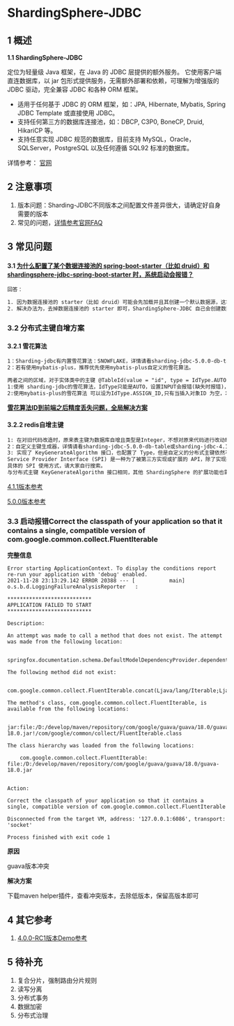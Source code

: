 # ShardingSphere-JDBC



## 1 概述

**1.1 ShardingSphere-JDBC**

定位为轻量级 Java 框架，在 Java 的 JDBC 层提供的额外服务。 它使用客户端直连数据库，以 jar 包形式提供服务，无需额外部署和依赖，可理解为增强版的 JDBC 驱动，完全兼容 JDBC 和各种 ORM 框架。

- 适用于任何基于 JDBC 的 ORM 框架，如：JPA, Hibernate, Mybatis, Spring JDBC Template 或直接使用 JDBC。
- 支持任何第三方的数据库连接池，如：DBCP, C3P0, BoneCP, Druid, HikariCP 等。
- 支持任意实现 JDBC 规范的数据库，目前支持 MySQL，Oracle，SQLServer，PostgreSQL 以及任何遵循 SQL92 标准的数据库。



详情参考： [官网](https://shardingsphere.apache.org/index_zh.html)

## 2 注意事项

1.  版本问题：Sharding-JDBC不同版本之间配置文件差异很大，请确定好自身需要的版本
2.  常见的问题，[详情参考官网FAQ](https://shardingsphere.apache.org/document/5.0.0/cn/reference/faq/)



## 3 常见问题

#### 3.1 [为什么配置了某个数据连接池的 spring-boot-starter（比如 druid）和 shardingsphere-jdbc-spring-boot-starter 时，系统启动会报错？](https://shardingsphere.apache.org/document/5.0.0/cn/reference/faq/#1-jdbc-为什么配置了某个数据连接池的-spring-boot-starter比如-druid和-shardingsphere-jdbc-spring-boot-starter-时系统启动会报错)

``` tex
回答：

1. 因为数据连接池的 starter（比如 druid）可能会先加载并且其创建一个默认数据源，这将会使得 ShardingSphere-JDBC 创建数据源时发生冲突。
2. 解决办法为，去掉数据连接池的 starter 即可，ShardingSphere-JDBC 自己会创建数据连接池。
```



### **3.2 分布式主键自增方案**

#### **3.2.1 雪花算法**

```tex
1：Sharding-jdbc有内置雪花算法：SNOWFLAKE，详情请看sharding-jdbc-5.0.0-db-table或sharding-jdbc-4.1.1-db-table配置文件
2：若有使用mybatis-plus，推荐优先使用mybatis-plus自定义的雪花算法。

两者之间的区域，对于实体类中的主键 @TableId(value = "id", type = IdType.AUTO)
1:使用 sharding-jdbc的雪花算法，IdType只能是AUTO，设置INPUT会报错(缺失时报错)，当插入对象ID不为空，仍让会自动填充，在某些场景下无法自定义id。
2:使用mybatis-plus的雪花算法 可以设为IdType.ASSIGN_ID,只有当插入对象ID 为空，才自动填充，在某些场景下可以自定义id。
```

**[雪花算法ID到前端之后精度丢失问题，全局解决方案](https://github.com/WENZIZZHENG/spring-boot-demo/blob/master/spring-boot-sharding-jdbc/spring-boot-sharding-jdbc-5.0.0/sharding-jdbc-5.0.0-db-table/src/main/java/com/example/config/JacksonConfig.java)**

#### **3.2.2 redis自增主键**

```tex
1: 在对旧代码改造时，原来表主键为数据库自增且类型是Integer，不想对原来代码进行改动时推荐使用redis自增。
2：自定义主键生成器，详情请看sharding-jdbc-5.0.0-db-table或sharding-jdbc-4.1.1-db-table配置文件
3: 实现了 KeyGenerateAlgorithm 接口，也配置了 Type，但是自定义的分布式主键依然不生效？
Service Provider Interface (SPI) 是一种为了被第三方实现或扩展的 API，除了实现接口外，还需要在 META-INF/services 中创建对应文件来指定 SPI 的实现类，JVM 才会加载这些服务。
具体的 SPI 使用方式，请大家自行搜索。
与分布式主键 KeyGenerateAlgorithm 接口相同，其他 ShardingSphere 的扩展功能也需要用相同的方式注入才能生效。
```

[4.1.1版本参考](https://github.com/WENZIZZHENG/spring-boot-demo/blob/master/spring-boot-sharding-jdbc/spring-boot-sharding-jdbc-4.1.1/sharding-jdbc-4.1.1-db-table/src/main/java/com/example/config/sharding/key/ShardingTableKeyGenerator.java)

[5.0.0版本参考](https://github.com/WENZIZZHENG/spring-boot-demo/blob/master/spring-boot-sharding-jdbc/spring-boot-sharding-jdbc-5.0.0/sharding-jdbc-5.0.0-db-table/src/main/java/com/example/config/sharding/key/ShardingTableKeyGenerator.java)



### 3.3 启动报错Correct the classpath of your application so that it contains a single, compatible version of com.google.common.collect.FluentIterable

**完整信息**

```te
Error starting ApplicationContext. To display the conditions report re-run your application with 'debug' enabled.
2021-11-28 23:13:29.142 ERROR 20388 --- [           main] o.s.b.d.LoggingFailureAnalysisReporter   : 

***************************
APPLICATION FAILED TO START
***************************

Description:

An attempt was made to call a method that does not exist. The attempt was made from the following location:

    springfox.documentation.schema.DefaultModelDependencyProvider.dependentModels(DefaultModelDependencyProvider.java:79)

The following method did not exist:

    com.google.common.collect.FluentIterable.concat(Ljava/lang/Iterable;Ljava/lang/Iterable;)Lcom/google/common/collect/FluentIterable;

The method's class, com.google.common.collect.FluentIterable, is available from the following locations:

    jar:file:/D:/develop/maven/repository/com/google/guava/guava/18.0/guava-18.0.jar!/com/google/common/collect/FluentIterable.class

The class hierarchy was loaded from the following locations:

    com.google.common.collect.FluentIterable: file:/D:/develop/maven/repository/com/google/guava/guava/18.0/guava-18.0.jar


Action:

Correct the classpath of your application so that it contains a single, compatible version of com.google.common.collect.FluentIterable

Disconnected from the target VM, address: '127.0.0.1:6086', transport: 'socket'

Process finished with exit code 1
```

**原因**

guava版本冲突

**解决方案**

下载maven helper插件，查看冲突版本，去除低版本，保留高版本即可



## **4 其它参考**

1. [4.0.0-RC1版本Demo参考](https://github.com/yinjihuan/sharding-jdbc)

## 5 待补充

1. 复合分片，强制路由分片规则
2. 读写分离
3. 分布式事务
4. 数据加密
5. 分布式治理

